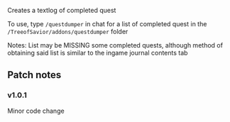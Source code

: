 Creates a textlog of completed quest

To use, type `/questdumper` in chat for a list of completed quest in the `/TreeofSavior/addons/questdumper` folder


Notes: List may be MISSING some completed quests, although method of obtaining said list is similar to the ingame journal contents tab

Patch notes
---
### v1.0.1

Minor code change